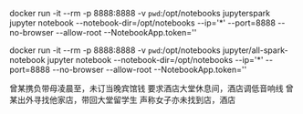 docker run -it --rm -p 8888:8888 -v `pwd`:/opt/notebooks jupyterspark jupyter notebook --notebook-dir=/opt/notebooks --ip='*' --port=8888 --no-browser --allow-root --NotebookApp.token=''


docker run -it --rm -p 8888:8888 -v `pwd`:/opt/notebooks jupyter/all-spark-notebook jupyter notebook --notebook-dir=/opt/notebooks --ip='*' --port=8888 --no-browser --allow-root --NotebookApp.token=''

曾某携负带母凌晨至，未订当晚宾馆钱
要求酒店大堂休息间，酒店调低音响线
曾某出外寻找他家店，带回大堂留学生
声称女子亦未找到店，酒店